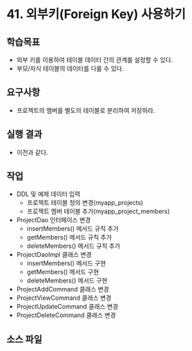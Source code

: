 # 41. 외부키(Foreign Key) 사용하기

## 학습목표

- 외부 키를 이용하여 테이블 데이터 간의 관계를 설정할 수 있다.
- 부모/자식 테이블의 데이터를 다룰 수 있다.

## 요구사항

- 프로젝트의 멤버를 별도의 테이블로 분리하여 저장하라.

## 실행 결과

- 이전과 같다.

## 작업

- DDL 및 예제 데이터 입력
  - 프로젝트 테이블 정의 변경(myapp_projects)
  - 프로젝트 멤버 테이블 추가(myapp_project_members)
- ProjectDao 인터페이스 변경
  - insertMembers() 메서드 규칙 추가
  - getMembers() 메서드 규칙 추가
  - deleteMembers() 메서드 규칙 추가
- ProjectDaoImpl 클래스 변경
  - insertMembers() 메서드 구현
  - getMembers() 메서드 구현
  - deleteMembers() 메서드 구현
- ProjectAddCommand 클래스 변경
- ProjectViewCommand 클래스 변경
- ProjectUpdateCommand 클래스 변경
- ProjectDeleteCommand 클래스 변경


## 소스 파일


